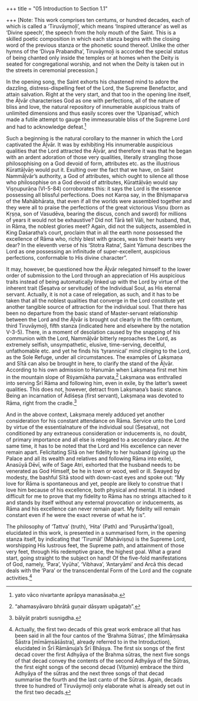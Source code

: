 +++
title = "05 Introduction to Section 1.1"

+++
[Note: This work comprises ten centums, or hundred decades, each of which is called a ‘Tiruvāymoḻi’, which means ‘Inspired utterance’ as well as ‘Divine speech’, the speech from the holy mouth of the Saint. This is a skilled poetic composition in which each stanza begins with the closing word of the previous stanza or the phonetic sound thereof. Unlike the other hymns of the ‘Divya Prabandha’, Tiruvāymoḻi is accorded the special status of being chanted only inside the temples or at homes when the Deity is seated for congregational worship, and not when the Deity is taken out in the streets in ceremonial precession.]

In the opening song, the Saint exhorts his chastened mind to adore the dazzling, distress-dispelling feet of the Lord, the Supreme Benefactor, and attain salvation. Right at the very start, and that too in the opening line itself, the Āḻvār characterises God as one with perfections, all of the nature of bliss and love, the natural repository of innumerable auspicious traits of unlimited dimensions and thus easily scores over the ‘Upaniṣad’, which made a futile attempt to gauge the immeasurable bliss of the Supreme Lord and had to acknowledge defeat.[^1]

Such a beginning is the natural corollary to the manner in which the Lord captivated the Āḻvār. It was by exhibiting His innumerable auspicious qualities that the Lord attracted the Āḻvār, and therefore it was that he began with an ardent adoration of those very qualities, literally strangling those philosophising on a God devoid of form, attributes etc. as the illustrious Kūrattāḻvāṉ would put it. Exulting over the fact that we have, on Saint Nammāḻvār’s authority, a God of attributes, which ought to silence all those who philosophise on a God devoid of attributes, Kūrattāḷvāṉ would say Viṣṇupurāṇa (VI-5-84) corroborates this: it says the Lord is the essence possessing all blissful perfections. Does not Karṇa say, in the Bhīṣmaparva of the Mahābhārata, that even if all the worlds were assembled together and they were all to praise the perfections of the great victorious Viṣṇu (born as Kṛṣṇa, son of Vasudēva, bearing the discus, conch and sword) for millions of years it would not be exhaustive? Did not Tārā tell Vāli, her husband, that, in Rāma, the noblest glories meet? Again, did not the subjects, assembled in King Daśaratha’s court, proclaim that in all the earth none possessed the excellence of Rāma who, richly blest with graces, was to their hearts very dear? In the eleventh verse of his ‘Stotra Ratna’, Saint Yāmuna describes the Lord as one possessing an infinitude of super-excellent, auspicious perfections, conformable to His divine character”.

[^1]:  yato vāco nivartante aprāpya manasāsaḥa.

It may, however, be questioned how the Āḻvār relegated himself to the lower order of submission to the Lord through an appreciation of His auspicious traits instead of being automaticaḷḷy linked up with the Lord by virtue of the inherent trait (Śeṣatva or servitude) of the Individual Soul, as His eternal servant. Actually, it is not a case of relegation, as such, and it has to be taken that all the noblest qualities that converge in the Lord constitute yet another tangible source of attraction for the individual soul. That there has been no departure from the basic stand of Master-servant relationship between the Lord and the Āḻvār is brought out clearly in the fifth centum, third Tiruvāymoḻi, fifth stanza (indicated here and elsewhere by the notation V-3-5). There, in a moment of desolation caused by the snapping of his communion with the Lord, Nammāḻvār bitterly reproaches the Lord, as extremely selfish, unsympathetic, elusive, time-serving, deceitful, unfathomable etc. and yet he finds his ‘tyrannical’ mind clinging to the Lord, as the Sole Refuge, under all circumstances. The examples of Lakṣmaṇa and Sītā can also be brought in here, to clarify the stand of the Āḻvār. According to his own admission to Hanumān when Lakṣmaṇa first met him in the mountain slope of Ṛśyamūkha parvata,[^2] Lakṣmaṇa was enthralled into serving Śrī Rāma and following him, even in exile, by the latter’s sweet qualities. This does not, however, detract from Lakṣmaṇa’s basic stance. Being an incarnation of Ādiśeṣa (first servant), Lakṣmaṇa was devoted to Rāma, right from the cradle.[^3]

[^2]:  “ahamasyāvaro bhrātā guṇair dāsyaṃ upāgataḥ”.

And in the above context, Lakṣmaṇa merely adduced yet another consideration for his constant attendance on Rāma. Service unto the Lord by virtue of the essentialnature of the individual soul (Śeṣatva), not conditioned by any extraneous consideration or inducements is, no doubt, of primary importance and all else is relegated to a secondary place. At the same time, it has to be noted that the Lord and His excellence can never remain apart. Felicitating Sītā on her fidelity to her husband (giving up the Palace and all its wealth and relatives and following Rāma into exile), Anasūyā Dēvī, wife of Sage Atri, exhorted that the husband needs to be venerated as God Himself, be he in town or wood, well or ill. Swayed by modesty, the bashful Sītā stood with down-cast eyes and spoke out: “My love for Rāma is spontaneous and yet, people are likely to construe that I love him because of his excellence, both physical and mental. It is indeed difficult for me to prove that my fidelity to Rāma has no strings attached to it and stands by itself without any external provocation or inducements, as Rāma and his excellence can never remain apart. My fidelity will remain constant even if he were the exact reverse of what he is”.

[^3]:  bālyāt prabrti susnigdha.

The philosophy of ‘Tattva’ (truth), ‘Hita’ (Path) and ‘Puruṣārtha’(goal), elucidated in this work, is presented in a summarised form, in the opening stanza itself, by indicating that ‘Tirumāl’ (Mahāviṣṇu) is the Supreme Lord, worshipping His lustrous feet, the Supreme path, and attainment of those very feet, through His redemptive grace, the highest goal. What a grand start, going straight to the subject on hand! Of the five-fold manifestations of God, namely, ‘Para’, Vyūha’, ‘Vibhava’, ‘Antaryāmi’ and Arcā this decad deals with the ‘Para’ or the transcendental Form of the Lord and the cognate activities.[^4]


[^4]:  Actually, the first two decads of this great work embrace all that has been said in all the four cantos of the ‘Brahma Sūtras’, (the Mīmāṃsaka Śāstra [mīmāṃsāśāstra], already referred to in the Introduction), elucidated in Śrī Rāmānuja’s Śrī Bhāṣya. The first six songs of the first decad cover the first Adhyāya of the Brahma sūtras, the next five songs of that decad convey the contents of the second Adhyāya of the Sūtras, the first eight songs of the second decad (Viṭumiṉ) embrace the third Adhyāya of the sūtras and the next three songs of that decad summarise the fourth and the last canto of the Sūtras. Again, decads three to hundred of Tiruvāymoḻi only elaborate what is already set out in the first two decads.





